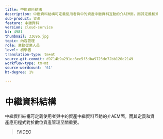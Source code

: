 ```yaml
---
title: 中繼資料結構
description: 中繼資料結構可定義使用者與中的資產中繼資料互動的介AEM面，而其定義和資產應用程式對於數位資產管理至關重要。
sub-product: 資產
feature: 中繼資料
version: cloud-service
kt: 4981
thumbnail: 33696.jpg
topic: 內容管理
role: 業務從業人員
level: 初學者
translation-type: tm+mt
source-git-commit: d9714b9a291ec3ee5f3dba9723de72bb120d2149
workflow-type: tm+mt
source-wordcount: '61'
ht-degree: 1%

---
```



# 中繼資料結構

中繼資料結構可定義使用者與中的資產中繼資料互動的介AEM面，而其定義和資產應用程式對於數位資產管理至關重要。

>[!VIDEO](https://video.tv.adobe.com/v/33696/?quality=12&learn=on&hidetitle=true)
